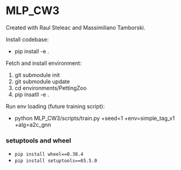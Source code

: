 # MLP_CW3

Created with Raul Steleac and Massimiliano Tamborski.


Install codebase:
- pip install -e .

Fetch and install environment:

1. git submodule init
2. git submodule update
3. cd environments/PettingZoo
4. pip insatll -e .

Run env loading (future training script):

- python MLP_CW3/scripts/train.py +seed=1 +env=simple_tag_v1 +alg=a2c_gnn

### setuptools and wheel
- `pip install wheel==0.38.4`
- `pip install setuptools==65.5.0`
